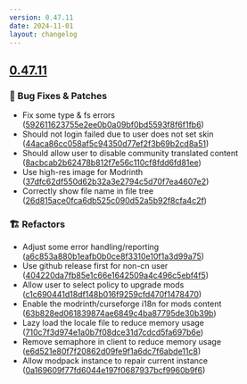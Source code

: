 ```yaml
---
version: 0.47.11
date: 2024-11-01
layout: changelog
---
```

## [0.47.11](#0.47.11)
### 🐛 Bug Fixes & Patches

- Fix some type & fs errors ([592611623755e2ee0b0a09bf0bd5593f8f6f1fb6](https://github.com/Voxelum/x-minecraft-launcher/commit/592611623755e2ee0b0a09bf0bd5593f8f6f1fb6))
- Should not login failed due to user does not set skin ([44aca86cc058af5c94350d77ef2f3b69b2cd8a51](https://github.com/Voxelum/x-minecraft-launcher/commit/44aca86cc058af5c94350d77ef2f3b69b2cd8a51))
- Should allow user to disable community translated content ([8acbcab2b62478b812f7e56c110cf8fdd6fd81ee](https://github.com/Voxelum/x-minecraft-launcher/commit/8acbcab2b62478b812f7e56c110cf8fdd6fd81ee))
- Use high-res image for Modrinth ([37dfc62df550d62b32a3e2794c5d70f7ea4607e2](https://github.com/Voxelum/x-minecraft-launcher/commit/37dfc62df550d62b32a3e2794c5d70f7ea4607e2))
- Correctly show file name in file tree ([26d815ace0fca6db525c090d52a5b92f8cfa4c2f](https://github.com/Voxelum/x-minecraft-launcher/commit/26d815ace0fca6db525c090d52a5b92f8cfa4c2f))
### 🏗️ Refactors

- Adjust some error handling/reporting ([a6c853a880b1eafb0b0ce8f3310e10f1a3d99a75](https://github.com/Voxelum/x-minecraft-launcher/commit/a6c853a880b1eafb0b0ce8f3310e10f1a3d99a75))
- Use github release first for non-cn user ([404220da7fb85e1c66e1642509a4c496c5ebf4f5](https://github.com/Voxelum/x-minecraft-launcher/commit/404220da7fb85e1c66e1642509a4c496c5ebf4f5))
- Allow user to select policy to upgrade mods ([c1c690441d18df148b016f9259cfd470f1478470](https://github.com/Voxelum/x-minecraft-launcher/commit/c1c690441d18df148b016f9259cfd470f1478470))
- Enable the modrinth/curseforge i18n for mods content ([63b828ed061839874ae6849c4ba87795de30b39b](https://github.com/Voxelum/x-minecraft-launcher/commit/63b828ed061839874ae6849c4ba87795de30b39b))
- Lazy load the locale file to reduce memory usage ([710c7f3d974e1a0b7f08dce31d7cdcd5fa697b6e](https://github.com/Voxelum/x-minecraft-launcher/commit/710c7f3d974e1a0b7f08dce31d7cdcd5fa697b6e))
- Remove semaphore in client to reduce memory usage ([e6d521e80f7f20862d09fe9f1a6dc7f6abde11c8](https://github.com/Voxelum/x-minecraft-launcher/commit/e6d521e80f7f20862d09fe9f1a6dc7f6abde11c8))
- Allow modpack instance to repair current instance ([0a169609f77fd6044e197f0687937bcf9960b9f6](https://github.com/Voxelum/x-minecraft-launcher/commit/0a169609f77fd6044e197f0687937bcf9960b9f6))
